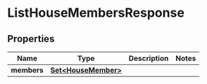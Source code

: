 

# ListHouseMembersResponse

## Properties

Name | Type | Description | Notes
------------ | ------------- | ------------- | -------------
**members** | [**Set&lt;HouseMember&gt;**](HouseMember.md) |  | 



